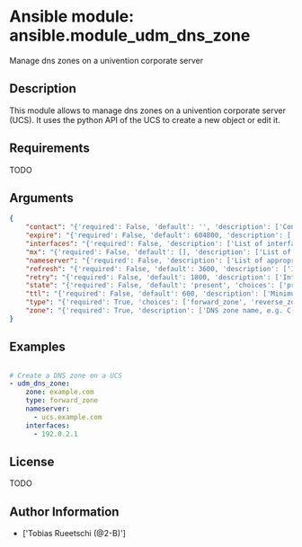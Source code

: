 # Ansible module: ansible.module_udm_dns_zone


Manage dns zones on a univention corporate server

## Description

This module allows to manage dns zones on a univention corporate server (UCS). It uses the python API of the UCS to create a new object or edit it.

## Requirements

TODO

## Arguments

``` json
{
    "contact": "{'required': False, 'default': '', 'description': ['Contact person in the SOA record.']}",
    "expire": "{'required': False, 'default': 604800, 'description': ['Specifies the upper limit on the time interval that can elapse before the zone is no longer authoritative.']}",
    "interfaces": "{'required': False, 'description': ['List of interface IP addresses, on which the server should response this zone. Required if C(state=present).']}",
    "mx": "{'required': False, 'default': [], 'description': ['List of MX servers. (Must declared as A or AAAA records).']}",
    "nameserver": "{'required': False, 'description': ['List of appropriate name servers. Required if C(state=present).']}",
    "refresh": "{'required': False, 'default': 3600, 'description': ['Interval before the zone should be refreshed.']}",
    "retry": "{'required': False, 'default': 1800, 'description': ['Interval that should elapse before a failed refresh should be retried.']}",
    "state": "{'required': False, 'default': 'present', 'choices': ['present', 'absent'], 'description': ['Whether the dns zone is present or not.']}",
    "ttl": "{'required': False, 'default': 600, 'description': ['Minimum TTL field that should be exported with any RR from this zone.']}",
    "type": "{'required': True, 'choices': ['forward_zone', 'reverse_zone'], 'description': ['Define if the zone is a forward or reverse DNS zone.']}",
    "zone": "{'required': True, 'description': ['DNS zone name, e.g. C(example.com).']}",
}
```

## Examples


``` yaml

# Create a DNS zone on a UCS
- udm_dns_zone:
    zone: example.com
    type: forward_zone
    nameserver:
      - ucs.example.com
    interfaces:
      - 192.0.2.1

```

## License

TODO

## Author Information
  - ['Tobias Rueetschi (@2-B)']
